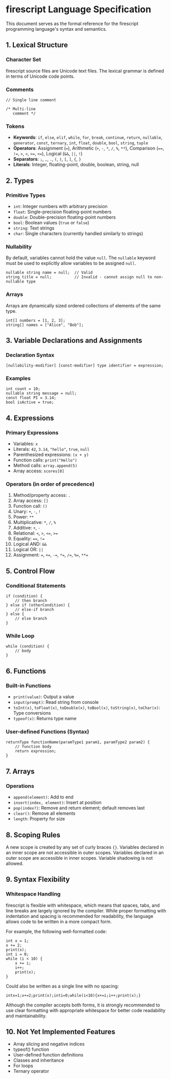 # firescript Language Specification

This document serves as the formal reference for the firescript programming language's syntax and semantics.

## 1. Lexical Structure

### Character Set

firescript source files are Unicode text files. The lexical grammar is defined in terms of Unicode code points.

### Comments

```firescript
// Single line comment

/* Multi-line
   comment */
```

### Tokens

- **Keywords**: `if`, `else`, `elif`, `while`, `for`, `break`, `continue`, `return`, `nullable`, `generator`, `const`, `ternary`, `int`, `float`, `double`, `bool`, `string`, `tuple`
- **Operators**: Assignment (`=`), Arithmetic (`+`, `-`, `*`, `/`, `%`, `**`), Comparison (`==`, `!=`, `>`, `<`, `>=`, `<=`), Logical (`&&`, `||`, `!`)
- **Separators**: `;`, `,`, `.`, `(`, `)`, `[`, `]`, `{`, `}`
- **Literals**: Integer, floating-point, double, boolean, string, null

## 2. Types

### Primitive Types

- `int`: Integer numbers with arbitrary precision
- `float`: Single-precision floating-point numbers
- `double`: Double-precision floating-point numbers
- `bool`: Boolean values (`true` or `false`)
- `string`: Text strings
- `char`: Single characters (currently handled similarly to strings)

### Nullability

By default, variables cannot hold the value `null`. The `nullable` keyword must be used to explicitly allow variables to be assigned `null`.

```firescript
nullable string name = null;  // Valid
string title = null;          // Invalid - cannot assign null to non-nullable type
```

### Arrays

Arrays are dynamically sized ordered collections of elements of the same type.

```firescript
int[] numbers = [1, 2, 3];
string[] names = ["Alice", "Bob"];
```

## 3. Variable Declarations and Assignments

### Declaration Syntax

```firescript
[nullability-modifier] [const-modifier] type identifier = expression;
```

### Examples

```firescript
int count = 10;
nullable string message = null;
const float PI = 3.14;
bool isActive = true;
```

## 4. Expressions

### Primary Expressions

- Variables: `x`
- Literals: `42`, `3.14`, `"hello"`, `true`, `null`
- Parenthesized expressions: `(x + y)`
- Function calls: `print("Hello")`
- Method calls: `array.append(5)`
- Array access: `scores[0]`

### Operators (in order of precedence)

1. Method/property access: `.`
2. Array access: `[]`
3. Function call: `()`
4. Unary: `+`, `-`, `!`
5. Power: `**`
6. Multiplicative: `*`, `/`, `%`
7. Additive: `+`, `-`
8. Relational: `<`, `>`, `<=`, `>=`
9. Equality: `==`, `!=`
10. Logical AND: `&&`
11. Logical OR: `||`
12. Assignment: `=`, `+=`, `-=`, `*=`, `/=`, `%=`, `**=`

## 5. Control Flow

### Conditional Statements

```firescript
if (condition) {
    // then branch
} else if (otherCondition) {
    // else-if branch
} else {
    // else branch
}
```

### While Loop

```firescript
while (condition) {
    // body
}
```

## 6. Functions

### Built-in Functions

- `print(value)`: Output a value
- `input(prompt)`: Read string from console
- `toInt(x)`, `toFloat(x)`, `toDouble(x)`, `toBool(x)`, `toString(x)`, `toChar(x)`: Type conversions
- `typeof(x)`: Returns type name

### User-defined Functions (Syntax)

```firescript
returnType functionName(paramType1 param1, paramType2 param2) {
    // function body
    return expression;
}
```

## 7. Arrays

### Operations

- `append(element)`: Add to end
- `insert(index, element)`: Insert at position
- `pop(index?)`: Remove and return element; default removes last
- `clear()`: Remove all elements
- `length`: Property for size

## 8. Scoping Rules

A new scope is created by any set of curly braces `{}`. Variables declared in an inner scope are not accessible in outer scopes. Variables declared in an outer scope are accessible in inner scopes. Variable shadowing is not allowed.

## 9. Syntax Flexibility

### Whitespace Handling

firescript is flexible with whitespace, which means that spaces, tabs, and line breaks are largely ignored by the compiler. While proper formatting with indentation and spacing is recommended for readability, the language allows code to be written in a more compact form.

For example, the following well-formatted code:

```firescript
int x = 1;
x += 2;
print(x);
int i = 0;
while (i < 10) {
    x += i;
    i++;
    print(x);
}
```

Could also be written as a single line with no spacing:

```firescript
intx=1;x+=2;print(x);inti=0;while(i<10){x+=i;i++;print(x);}
```

Although the compiler accepts both forms, it is strongly recommended to use clear formatting with appropriate whitespace for better code readability and maintainability.

## 10. Not Yet Implemented Features

- Array slicing and negative indices
- typeof() function
- User-defined function definitions
- Classes and inheritance
- For loops
- Ternary operator
